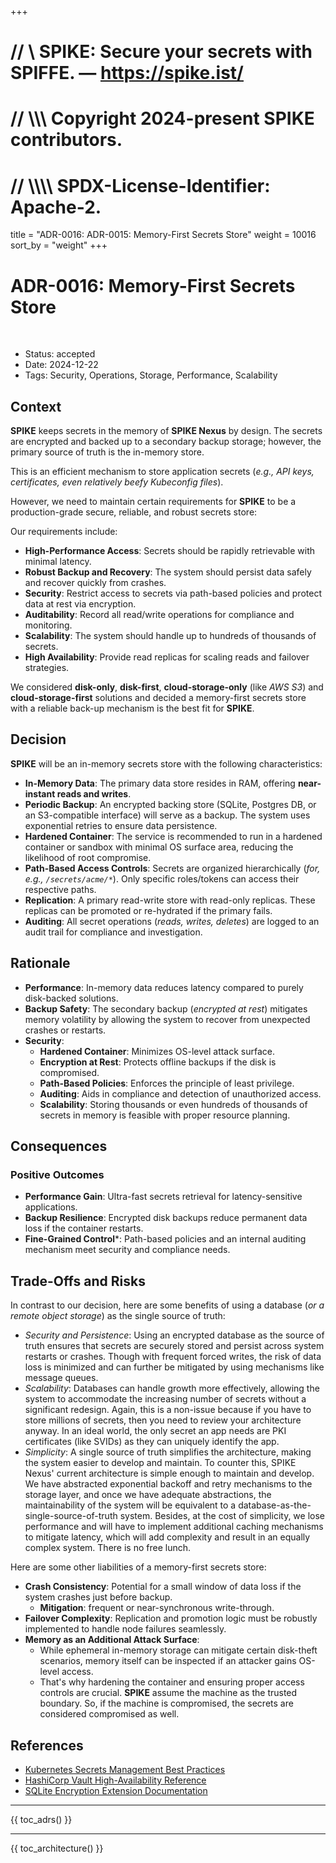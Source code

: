 +++
# //    \\ SPIKE: Secure your secrets with SPIFFE. — https://spike.ist/
# //  \\\\\ Copyright 2024-present SPIKE contributors.
# // \\\\\\\ SPDX-License-Identifier: Apache-2.

title = "ADR-0016: ADR-0015: Memory-First Secrets Store"
weight = 10016
sort_by = "weight"
+++

# ADR-0016: Memory-First Secrets Store

<br style="clear:both" />

- Status: accepted
- Date: 2024-12-22
- Tags: Security, Operations, Storage, Performance, Scalability

## Context

**SPIKE** keeps secrets in the memory of **SPIKE Nexus** by design. The secrets
are encrypted and backed up to a secondary backup storage; however, the primary
source of truth is the in-memory store.

This is an efficient mechanism to store application secrets (*e.g., 
API keys, certificates, even relatively beefy Kubeconfig files*). 

However, we need to maintain certain requirements for **SPIKE** to be a 
production-grade secure, reliable, and robust secrets store:

Our requirements include:

* **High-Performance Access**: Secrets should be rapidly retrievable with 
  minimal latency.
* **Robust Backup and Recovery**: The system should persist data safely and 
  recover quickly from crashes.
* **Security**: Restrict access to secrets via path-based policies and protect 
  data at rest via encryption.
* **Auditability**: Record all read/write operations for compliance and 
  monitoring.
* **Scalability**: The system should handle up to hundreds of thousands of 
  secrets.
* **High Availability**: Provide read replicas for scaling reads and failover 
  strategies.

We considered **disk-only**, **disk-first**, **cloud-storage-only** 
(like *AWS S3*) and **cloud-storage-first** solutions and decided a memory-first
secrets store with a reliable back-up mechanism is the best fit for **SPIKE**.

## Decision
   
**SPIKE** will be an in-memory secrets store with the following characteristics:

* **In-Memory Data**: The primary data store resides in RAM, offering 
  **near-instant reads and writes**.
* **Periodic Backup**: An encrypted backing store (SQLite, Postgres DB, or an
  S3-compatible interface) will serve as a backup. The system uses exponential 
  retries to ensure data persistence.
* **Hardened Container**: The service is recommended to run in a hardened 
  container or sandbox with minimal OS surface area, reducing the likelihood of 
  root compromise.
* **Path-Based Access Controls**: Secrets are organized hierarchically
  (*for, e.g., `/secrets/acme/*`*). Only specific roles/tokens can access their 
  respective paths.
* **Replication**: A primary read-write store with read-only replicas. These 
  replicas can be promoted or re-hydrated if the primary fails.
* **Auditing**: All secret operations (*reads, writes, deletes*) are logged to 
  an audit trail for compliance and investigation.

## Rationale

* **Performance**: In-memory data reduces latency compared to purely 
  disk-backed solutions.
* **Backup Safety**: The secondary backup (*encrypted at rest*) mitigates memory 
  volatility by allowing the system to recover from unexpected crashes or 
  restarts.
* **Security**:
  * **Hardened Container**: Minimizes OS-level attack surface.
  * **Encryption at Rest**: Protects offline backups if the disk is compromised.
  * **Path-Based Policies**: Enforces the principle of least privilege.
  * **Auditing**: Aids in compliance and detection of unauthorized access.
  * **Scalability**: Storing thousands or even hundreds of thousands of secrets 
    in memory is feasible with proper resource planning.

## Consequences

### Positive Outcomes

* **Performance Gain**: Ultra-fast secrets retrieval for latency-sensitive 
  applications.
* **Backup Resilience**: Encrypted disk backups reduce permanent data loss 
  if the container restarts.
* **Fine-Grained Control***: Path-based policies and an internal auditing 
  mechanism meet security and compliance needs.
  
## Trade-Offs and Risks

In contrast to our decision, here are some benefits of using a database (*or a 
remote object storage*) as the single source of truth:

* *Security and Persistence*: Using an encrypted database as the source of truth 
  ensures that secrets are securely stored and persist across system restarts 
  or crashes. Though with frequent forced writes, the risk of data loss is
  minimized and can further be mitigated by using mechanisms like message queues.
* *Scalability*: Databases can handle growth more effectively, allowing
  the system to accommodate the increasing number of secrets without a 
  significant redesign. Again, this is a non-issue because if you have to store 
  millions of secrets, then you need to review your architecture anyway. In an 
  ideal world, the only secret an app needs are PKI certificates (like SVIDs) as 
  they can uniquely identify the app.
* *Simplicity*: A single source of truth simplifies the architecture, making 
  the system easier to develop and maintain. To counter this, SPIKE Nexus'
  current architecture is simple enough to maintain and develop. We have
  abstracted exponential backoff and retry mechanisms to the storage layer, and
  once we have adequate abstractions, the maintainability of the system will
  be equivalent to a database-as-the-single-source-of-truth system. Besides,
  at the cost of simplicity, we lose performance and will have to implement 
  additional caching mechanisms to mitigate latency, which will add complexity
  and result in an equally complex system. There is no free lunch.

Here are some other liabilities of a memory-first secrets store:

* **Crash Consistency**: Potential for a small window of data loss if the system 
  crashes just before backup. 
  * **Mitigation**: frequent or near-synchronous write-through.
* **Failover Complexity**: Replication and promotion logic must be robustly 
  implemented to handle node failures seamlessly.
* **Memory as an Additional Attack Surface**:
  * While ephemeral in-memory storage can mitigate certain disk-theft scenarios, 
    memory itself can be inspected if an attacker gains OS-level access.
  * That's why hardening the container and ensuring proper access controls are 
    crucial. **SPIKE** assume the machine as the trusted boundary. So, if the
    machine is compromised, the secrets are considered compromised as well.

## References

* [Kubernetes Secrets Management Best Practices](https://kubernetes.io/docs/concepts/configuration/secret/)
* [HashiCorp Vault High-Availability Reference](https://learn.hashicorp.com/tutorials/vault/ha-with-consul)
* [SQLite Encryption Extension Documentation](https://www.sqlite.org/see/doc/trunk/www/index.wiki)

----

{{ toc_adrs() }}

----

{{ toc_architecture() }}
